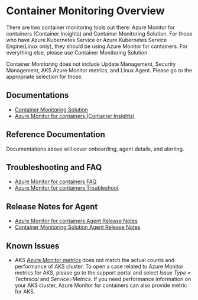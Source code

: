 <properties
    pageTitle="containers-overview"
    description="Containers Monitoring Overview (Does not include Security, Update Management, and Linux Agent"
    service="microsoft.operationalinsights"
    resource="operationalinsightsaccounts"
    authors="keikhara"
    ms.author="keikhara"
    displayorder=""
    selfHelpType="generic"
    supportTopicIds="32612445"
    resourceTags=""
    productPesIds="15725"
    cloudEnvironments="public, Blackforest, Fairfax"
	articleId="70e04d6f-8ef4-4ef9-84cc-63a1355d02f0"
/>

# Container Monitoring Overview
There are two container monitoring tools out there: Azure Monitor for containers (Container Insights) and Container Monitoring Solution. For those who have Azure Kubernetes Service or Azure Kubernetes Service Engine(Linux only), they should be using Azure Monitor for containers. For everything else, please use Container Monitoring Solution. 

Container Monitoring does not include Update Management, Security Management, AKS Azure Monitor metrics, and Linux Agent. Please go to the appropriate selection for those. 

## Documentations
- [Container Monitoring Solution](https://docs.microsoft.com/azure/azure-monitor/insights/containers)
- [Azure Monitor for containers (Container Insights)](https://docs.microsoft.com/azure/azure-monitor/insights/container-insights-overview)

## Reference Documentation
Documentations above will cover onboarding, agent details, and alerting. 

## Troubleshooting and FAQ
- [Azure Monitor for containers FAQ](https://docs.microsoft.com/azure/azure-monitor/insights/container-insights-faq)
- [Azure Monitor for containers Troubleshoot](https://docs.microsoft.com/azure/azure-monitor/insights/container-insights-troubleshoot)

## Release Notes for Agent
- [Azure Monitor for containers Agent Release Notes](https://github.com/Microsoft/docker-provider/tree/ci_feature_prod#release-history)
- [Container Monitoring Solution Agent Release Notes](https://github.com/Microsoft/Docker-Provider/tree/master#release-history)

## Known Issues
- AKS [Azure Monitor metrics](https://docs.microsoft.com/azure/azure-monitor/platform/metrics-charts) does not match the actual counts and performance of AKS cluster. To open a case related to Azure Monitor metrics for AKS, please go to the support portal and select *Issue Type = Technical* and *Service=Metrics*. If you need performance information on your AKS cluster, Azure Monitor for containers can also provide metric for AKS. 
